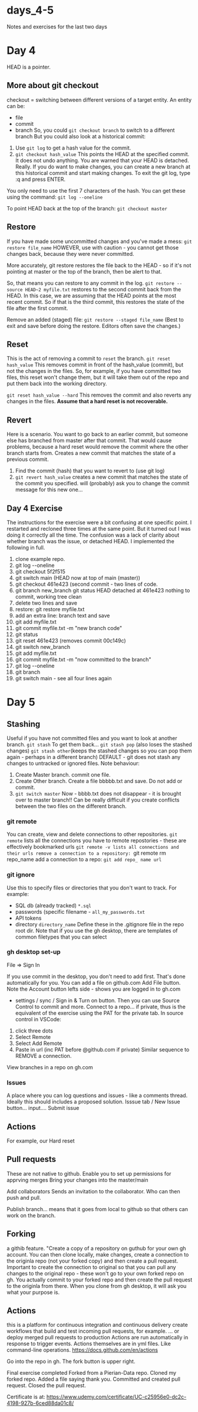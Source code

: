 # days_4-5
Notes and exercises for the last two days
# Day 4
HEAD is a pointer.
## More about git checkout
checkout = switching between different versions of a target entity. An entity can be:
- file
- commit
- branch
So, you could `git checkout branch` to switch to a different branch
But you could also look at a historical commit:
1. Use `git log` to get a hash value for the commit.
2. `git checkout hash_value`
This points the HEAD at the specified commit. It does not undo anything.
You are warned that your HEAD is detached. Really.
If you do want to make changes, you can create a new branch at this historical commit and start making changes.
To exit the git log, type :q and press ENTER.

You only need to use the first 7 characters of the hash. You can get these using the command:
`git log --oneline`

To point HEAD back at the top of the branch:
`git checkout master`

## Restore
If you have made some uncommitted changes and you've made a mess:
`git restore file_name`
HOWEVER, use with caution - you cannot get those changes back, because they were never committed.

More accurately, git restore restores the file back to the HEAD - so if it's not pointing at master or the top of the branch, then be alert to that.

So, that means you can restore to any commit in the log. 
`git restore --source HEAD~2 myfile.txt`
restores to the second commit back from the HEAD. In this case, we are assuming that the HEAD points at the most recent commit. So if that is the third commit, this restores the state of the file after the first commit.

Remove an added (staged) file:
`git restore --staged file_name`
(Best to exit and save before doing the restore. Editors often save the changes.)

## Reset
This is the act of removing a commit to `reset` the branch.
`git reset hash_value`
This removes commit in front of the hash_value (commit), but not the changes in the files.
So, for example, if you have committed two files, this reset won't change them, but it will take them out of the repo and put them back into the working directory.

`git reset hash_value --hard`
This removes the commit and also reverts any changes in the files.
**Assume that a hard reset is not recoverable.**

## Revert
Here is a scenario.
You want to go back to an earlier commit, but someone else has branched from master after that commit. That would cause problems, because a hard reset would remove the commit where the other branch starts from.
Creates a new commit that matches the state of a previous commit.
1. Find the commit (hash) that you want to revert to (use git log)
2. `git revert hash_value` creates a new commit that matches the state of the commit you specified.
will (probably) ask you to change the commit message for this new one...

## Day 4 Exercise
The instructions for the exercise were a bit confusing at one specific point. I restarted and recloned three times at the same point. But it turned out I was doing it correctly all the time. The confusion was a lack of clarity about whether branch was the issue, or detached HEAD.
I implemented the following in full.
1. clone example repo.
2. git log --oneline
3. git checkout 5f2f515
4. git switch main (HEAD now at top of main (master))
5. git checkout 461e423 (second commit - two lines of code.
6. git branch new_branch
   git status 
	HEAD detached at 461e423
	nothing to commit, working tree clean
7. delete two lines and save
8. restore: git restore myfile.txt
9. add an extra line: branch text and save
10. git add myfile.txt
11. git commit myfile.txt -m "new branch code"
12. git status
13. git reset 461e423 (removes commit 00c149c)
14. git switch new_branch
15. git add myfile.txt
16. git commit myfile.txt -m "now committed to the branch"
17. git log --oneline
18. git branch
19. git switch main - see all four lines again

# Day 5
## Stashing
Useful if you have not committed files and you want to look at another branch.
`git stash`
To get them back...
`git stash pop` (also loses the stashed changes)
`git stash other`(keeps the stashed changes so you can pop them again - perhaps in a different branch)
DEFAULT - git does not stash any changes to untracked or ignored files.
Note behaviour:
1. Create Master branch. commit one file.
2. Create Other branch. Create a file bbbbb.txt and save. Do not add or commit.
3. `git switch master` Now - bbbb.txt does not disappear - it is brought over to master branch!!
Can be really difficult if you create conflicts between the two files on the different branch.

### git remote
You can create, view and delete connections to other repositories.
`git remote` lists all the connections you have to remote repostories - these are effectively bookmarked urls
`git remote -v lists all connections and their urls
remove a connection to a repository:
`git remote rm repo_name
add a connection to a repo:
`git add repo_ name url`

### git ignore
Use this to specify files or directories that you don't want to track. For example:
- SQL db (already tracked) `*.sql`
- passwords (specific filename - `all_my_passwords.txt`
- API tokens
- directory `directory_name`
Define these in the .gitignore file in the repo root dir.
Note that if you use the gh desktop, there are templates of common filetypes that you can select

### gh desktop set-up
File => Sign In

If you use commit in the desktop, you don't need to add first. That's done automatically for you.
You can add a file on github.com Add File button.
Note the Account button lefts side - shows you are logged in to gh.com
 - settings / sync / Sign in  & Turn on button. 
Then you can use Source Control to commit and more.
Connect to a repo... if private, thus is the equivalent of the exercise using the PAT for the private tab.
In source control in VSCode:
1. click three dots
2. Select Remote
3. Select Add Remote
4. Paste in url (inc PAT before @github.com if private)
Similar sequence to REMOVE a connection.

View branches in a repo on gh.com
### Issues
A place where you can log questions and issues - like a comments thread. Ideally this should includes a proposed solution.
Isssue tab / New Issue button... input.... Submit issue

## Actions
For example, our Hard reset 

## Pull requests
These are not native to github.
Enable you to set up permissions for apprving merges
Bring your changes into the master/main

Add collaborators
Sends an invitation to the collaborator. Who can then push and pull.

Publish branch... means that it goes from local to github so that others can work on the branch.

## Forking
a githib feature. "Create a copy of a repository on guthub for your own gh account. You can then clone locally, make changes, create a connection to the originla repo (not your forked copy) and then create a pull request. Important to create the connection to original so that you can pull any changes to the original repo - these won't go to your own forked repo on gh.
You actually commit to your forked repo and then create the pull request to the originla from there.
When you clone from gh desktop, it will ask you what your purpose is.

## Actions
this is a platform for continuous integration and continuous delivery
create workflows that build and test incoming pull requests, for example.
... or deploy merged pull requests to production
Actions are run automatically in response to trigger events.
Actions themselves are in yml files. Like command-line operations.
	https://docs.github.com/en/actions

Go into the repo in gh. The fork button is upper right.

Final exercise completed
Forked from a Pierian-Data repo.
Cloned my forked repo.
Added a file saying thank you.
Committed and created pull request.
Closed the pull request.

Certificate is at:
https://www.udemy.com/certificate/UC-c25956e0-dc2c-4198-927b-6ced88da01c8/

